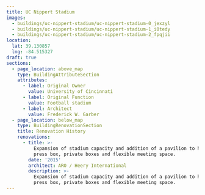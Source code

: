 ```yaml
---
title: UC Nippert Stadium
images:
  - buildings/uc-nippert-stadium/uc-nippert-stadium-0_jexzyl
  - buildings/uc-nippert-stadium/uc-nippert-stadium-1_i0tedy
  - buildings/uc-nippert-stadium/uc-nippert-stadium-2_fpqjii
location:
  lat: 39.130857
  lng: -84.515327
draft: true
sections:
  - page_location: above_map
    type: BuildingAttributeSection
    attributes:
      - label: Original Owner
        value: University of Cincinnati
      - label: Original Function
        value: Football stadium
      - label: Architect
        value: Frederick W. Garber
  - page_location: below_map
    type: BuildingRenovationSection
    title: Renovation History
    renovations:
      - title: >-
          Expansion of stadium capacity and addition of a pavilion to house a
          press box, private boxes and flexible meeting space.
        date: '2015'
        architect: ARO / Heery International
        description: >-
          Expansion of stadium capacity and addition of a pavilion to house a
          press box, private boxes and flexible meeting space.
---
```


